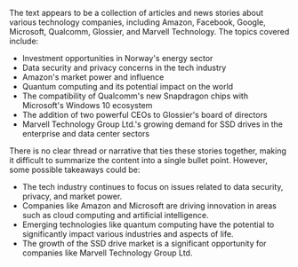 The text appears to be a collection of articles and news stories about various technology companies, including Amazon, Facebook, Google, Microsoft, Qualcomm, Glossier, and Marvell Technology. The topics covered include:

* Investment opportunities in Norway's energy sector
* Data security and privacy concerns in the tech industry
* Amazon's market power and influence
* Quantum computing and its potential impact on the world
* The compatibility of Qualcomm's new Snapdragon chips with Microsoft's Windows 10 ecosystem
* The addition of two powerful CEOs to Glossier's board of directors
* Marvell Technology Group Ltd.'s growing demand for SSD drives in the enterprise and data center sectors

There is no clear thread or narrative that ties these stories together, making it difficult to summarize the content into a single bullet point. However, some possible takeaways could be:

* The tech industry continues to focus on issues related to data security, privacy, and market power.
* Companies like Amazon and Microsoft are driving innovation in areas such as cloud computing and artificial intelligence.
* Emerging technologies like quantum computing have the potential to significantly impact various industries and aspects of life.
* The growth of the SSD drive market is a significant opportunity for companies like Marvell Technology Group Ltd.